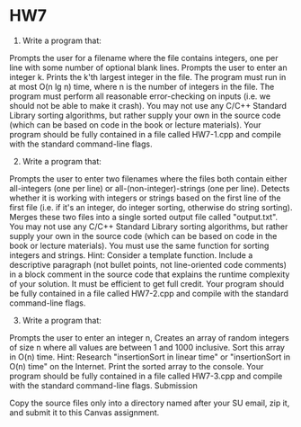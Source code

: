 # HW7

 1. Write a program that:

Prompts the user for a filename where the file contains integers, one per line with some number of optional blank lines.
Prompts the user to enter an integer k.
Prints the k'th largest integer in the file.
The program must run in at most O(n lg n) time, where n is the number of integers in the file.
The program must perform all reasonable error-checking on inputs (i.e. we should not be able to make it crash).
You may not use any C/C++ Standard Library sorting algorithms, but rather supply your own in the source code (which can be based on code in the book or lecture materials).
Your program should be fully contained in a file called HW7-1.cpp and compile with the standard command-line flags.


2. Write a program that:

Prompts the user to enter two filenames where the files both contain either all-integers (one per line) or all-(non-integer)-strings (one per line).
Detects whether it is working with integers or strings based on the first line of the first file (i.e. if it's an integer, do integer sorting, otherwise do string sorting).
Merges these two files into a single sorted output file called "output.txt".
You may not use any C/C++ Standard Library sorting algorithms, but rather supply your own in the source code (which can be based on code in the book or lecture materials).
You must use the same function for sorting integers and strings.
Hint: Consider a template function.
Include a descriptive paragraph (not bullet points, not line-oriented code comments) in a block comment in the source code that explains the runtime complexity of your solution.
It must be efficient to get full credit.
Your program should be fully contained in a file called HW7-2.cpp and compile with the standard command-line flags.


3. Write a program that:

Prompts the user to enter an integer n,
Creates an array of random integers of size n where all values are between 1 and 1000 inclusive.
Sort this array in O(n) time.
Hint: Research "insertionSort in linear time" or "insertionSort in O(n) time" on the Internet.
Print the sorted array to the console.
Your program should be fully contained in a file called HW7-3.cpp and compile with the standard command-line flags.
Submission

Copy the source files only into a directory named after your SU email, zip it, and submit it to this Canvas assignment.